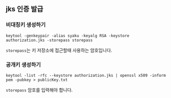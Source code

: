 ## jks 인증 발급

### 비대칭키 생성하기

```
keytool -genkeypair -alias syaku -keyalg RSA -keystore authorization.jks -storepass storepass
```

`storepass`는 키 저장소에 접근할때 사용하는 암호입니다.

### 공개키 생성하기

```
keytool -list -rfc --keystore authorization.jks | openssl x509 -inform pem -pubkey > publicKey.txt
```

`storepass` 암호를 입력해야 합니다.